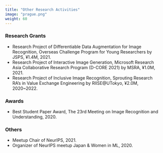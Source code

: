 ```yaml
---
title: "Other Research Activities"
image: "prague.png"
weight: 60
---
```


### Research Grants

* Research Project of Differentiable Data Augmentation for Image Recognition, Overseas Challenge Program for Young Researchers by JSPS, ¥1.4M, 2021.
* Research Project of Interactive Image Generation, Microsoft Research Asia Collaborative Research Program (D-CORE 2021) by MSRA, ¥1.0M, 2021.
* Research Project of Inclusive Image Recognition, Sprouting Research RA’s in Value Exchange Engineering by RIISE@UTokyo, ¥2.0M, 2020~2022.

### Awards

* Best Student Paper Award, The 23rd Meeting on Image Recognition and Understanding, 2020.

### Others

* Meetup Chair of NeurIPS, 2021.
* Organizer of NeurIPS meetup Japan & Women in ML, 2020.